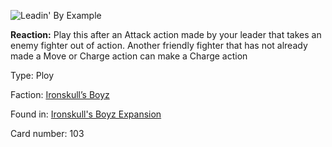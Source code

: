 
![Leadin' By Example](https://warhammerunderworlds.com/wp-content/uploads/sites/6/2017/12/103_ENG-Leadin-By-Example.png)

<b>Reaction:</b> Play this after an Attack action made by your leader that takes an enemy fighter out of action. Another friendly fighter that has not already made a Move or Charge action can make a Charge action

Type: Ploy

Faction: [Ironskull’s Boyz](/factions/ironskulls-boyz.md)

Found in: [Ironskull's Boyz Expansion](/locations/ironskulls-boyz-expansion.md)

Card number: 103
